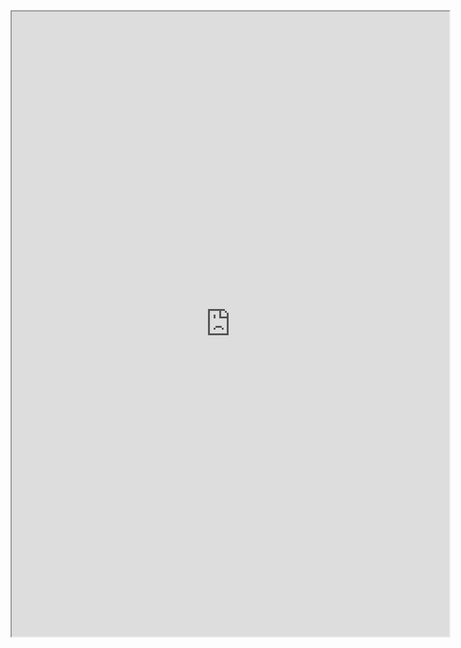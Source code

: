 <iframe src="https://www.humansmatter.co/apprendre-au-xxieme-siecle/" width="700" height="1000" allow="autoplay"></iframe>

